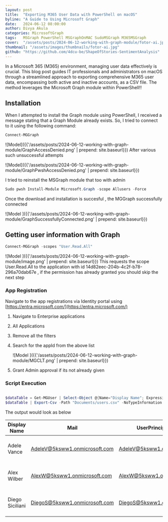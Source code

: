 ```yaml
---
layout: post
title:  "Exporting M365 User Data with PowerShell on macOS"
byline: "A Guide to Using Microsoft Graph"
date:   2024-06-12 08:00:00
author: Divya Akula
categories: MicrosoftGraph
tags:	MSGraph PowerShell MSGraphOnMAC SudoMSGraph M365MSGraph
cover:  "/assets/posts/2024-06-12-working-with-graph-module/fotor-ai.jpg"
thumbnail: "/assets/images/thumbnails/fotor-ai.jpg"
github: "https://github.com/4dcu-be/ShapeOfStories-SentimentAnalysis"
---
```

In a Microsoft 365 (M365) environment, managing user data effectively is crucial. This blog post guides IT professionals and administrators on macOS through a streamlined approach to exporting comprehensive M365 user data, encompassing both active and inactive accounts, as a CSV file. The method leverages the Microsoft Graph module within PowerShell!!

## Installation

When I attempted to install the Graph module using PowerShell, I received a message stating that a Graph Module already exists. So, I tried to connect to it using the following command:

```powershell
Connect-MGGraph
```

![Model]({{'/assets/posts/2024-06-12-working-with-graph-module/GraphAccessDenied.png' | prepend: site.baseurl}})
After various such unsuccessful attempts

![Model]({{'/assets/posts/2024-06-12-working-with-graph-module/GraphPwshAccessDenied.png' | prepend: site.baseurl}})

I tried to reinstall the MSGraph module that too with admin

```powershell
Sudo pwsh Install-Module Microsoft.Graph -scope Allusers -Force
```

Once the download and installation is succesful , the MGGraph successfully connected

![Model ]({{'/assets/posts/2024-06-12-working-with-graph-module/GraphSuccessfullyConnected.png' | prepend: site.baseurl}})

## Getting user information with Graph


```powershell
Connect-MGGraph -scopes "User.Read.All"
```
![Model ]({{'/assets/posts/2024-06-12-working-with-graph-module/image.png' | prepend: site.baseurl}})
This requests the scope User.Read.All to the application  with id 14d82eec-204b-4c2f-b78-296a70dab67e , if the permission has already granted you should skip the next step

### App Registration

Navigate to the app registrations via Identity portal using [https://entra.microsoft.com/](https://entra.microsoft.com/)

1. Navigate to Enterprise applications
2. All Applications
3. Remove all the filters 
4. Search for the appId from the above list

   ![Model ]({{'/assets/posts/2024-06-12-working-with-graph-module/MGCLT.png' | prepend: site.baseurl}})
5. Grant Admin approval if its not already given

### Script Execution

``` powershell

$dataTable = Get-MGUser | Select-Object @{Name="Display Name"; Expression={$_.displayName}}, mail, userPrincipalName,Id,BusinessPhones
$dataTable | Export-Csv -Path "Documents/users.csv" -NoTypeInformation

```

The output would look as below


| Display Name        | Mail                           | UserPrincipalName                     | Id                                    | Business Phones                               |
|--------------------|---------------------------------|--------------------------------------------|------------------------------------------|-------------------------------------------------|
| Adele Vance         | AdeleV@5ksww1.onmicrosoft.com    | AdeleV@5ksww1.onmicrosoft.com         | a7bac51e-93a9-4492-9074-492379207395  | System.String[]                             |
| Alex Wilber         | AlexW@5ksww1.onmicrosoft.com   | AlexW@5ksww1.onmicrosoft.com          | a5aaf665-0090-4457-a92e-8670a610fd1a  | System.String[]                             |
| Diego Siciliani     | DiegoS@5ksww1.onmicrosoft.com    | DiegoS@5ksww1.onmicrosoft.com         | cea26297-a7d6-4800-a4b6-25842463b2od  | System.String[]                             |

